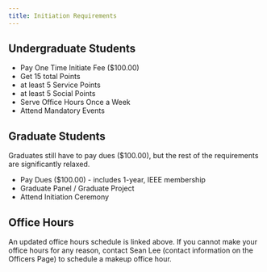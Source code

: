```yaml
---
title: Initiation Requirements
---
```


Undergraduate Students
---
* Pay One Time Initiate Fee ($100.00)
* Get 15 total Points
* at least 5 Service Points
* at least 5 Social Points
* Serve Office Hours Once a Week
* Attend Mandatory Events

Graduate Students
---
Graduates still have to pay dues ($100.00), but the rest of the requirements are significantly relaxed.

* Pay Dues ($100.00) - includes 1-year, IEEE membership
* Graduate Panel / Graduate Project
* Attend Initiation Ceremony

Office Hours
---
An updated office hours schedule is linked above. If you cannot make your office hours for any reason, contact  Sean Lee (contact information on the Officers Page) to schedule a makeup office hour.

